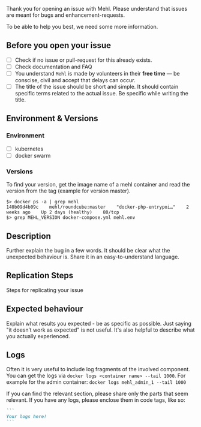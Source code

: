 Thank you for opening an issue with Mehl. Please understand that issues are meant for bugs and enhancement-requests.


To be able to help you best, we need some more information.

## Before you open your issue
- [ ] Check if no issue or pull-request for this already exists.
- [ ] Check documentation and FAQ
- [ ] You understand `Mehl` is made by volunteers in their **free time** — be conscise, civil and accept that delays can occur.
- [ ] The title of the issue should be short and simple. It should contain specific terms related to the actual issue. Be specific while writing the title.

## Environment & Versions
### Environment
 - [ ] kubernetes
 - [ ] docker swarm

### Versions
To find your version, get the image name of a mehl container and read the version from the tag (example for version master).
```
$> docker ps -a | grep mehl
140b09d4b09c    mehl/roundcube:master    "docker-php-entrypoi…"    2 weeks ago    Up 2 days (healthy)    80/tcp
$> grep MEHL_VERSION docker-compose.yml mehl.env
```

## Description
Further explain the bug in a few words. It should be clear what the unexpected behaviour is. Share it in an easy-to-understand language.

## Replication Steps
Steps for replicating your issue

## Expected behaviour
Explain what results you expected - be as specific as possible. Just saying "it doesn’t work as expected" is not useful. It's also helpful to describe what you actually experienced.

## Logs
Often it is very useful to include log fragments of the involved component. You can get the logs via `docker logs <container name> --tail 1000`. For example for the admin container:
`docker logs mehl_admin_1 --tail 1000`

If you can find the relevant section, please share only the parts that seem relevant. If you have any logs, please enclose them in code tags, like so:
````markdown
```
Your logs here!
```
````

